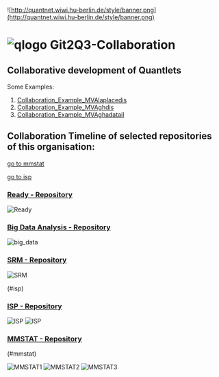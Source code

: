 
![http://quantnet.wiwi.hu-berlin.de/style/banner.png](http://quantnet.wiwi.hu-berlin.de/style/banner.png)

# ![qlogo](http://quantnet.wiwi.hu-berlin.de/graphics/quantlogo.png) **Git2Q3-Collaboration**


## Collaborative development of Quantlets

Some Examples:

1. [Collaboration_Example_MVAlaplacedis](https://github.com/QuantLet/Collaboration_Example_MVAlaplacedis)
2. [Collaboration_Example_MVAghdis](https://github.com/QuantLet/Collaboration_Example_MVAghdis)
3. [Collaboration_Example_MVAghadatail](https://github.com/QuantLet/Collaboration_Example_MVAghadatail)



## Collaboration Timeline of selected repositories of this organisation:

[go to mmstat](#mmstat)

[go to isp](#isp)


### [Ready - Repository](https://github.com/QuantLet/Ready)

![Ready](gh_visu_Ready_collaboration_5.png)

### [Big Data Analysis - Repository](https://github.com/QuantLet/big_data_analysis)

![big_data](gh_visu_big_data_collaboration_1.png)

### [SRM - Repository](https://github.com/QuantLet/SRM)

![SRM](gh_visu_SRM_collaboration_4.png)

(#isp)

### [ISP - Repository](https://github.com/lborke/statsintro_python)

![ISP](gh_visu_ISP_collaboration_1.png)
![ISP](gh_visu_ISP_collaboration_2.png)



### [MMSTAT - Repository](https://github.com/QuantLet/MMSTAT)
(#mmstat)

![MMSTAT1](gh_visu_MMSTAT_collaboration_1.png)
![MMSTAT2](gh_visu_MMSTAT_collaboration_2.png)
![MMSTAT3](gh_visu_MMSTAT_collaboration_3.png)
